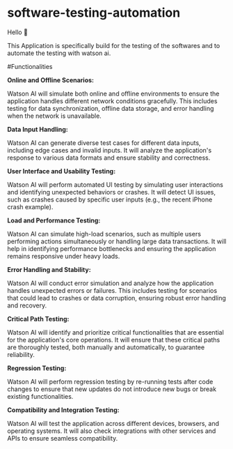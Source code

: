 # software-testing-automation

Hello 👋

This Application is specifically build for the testing of the softwares and to automate the testing with watson ai.

#Functionalities

**Online and Offline Scenarios:**

Watson AI will simulate both online and offline environments to ensure the application handles different network conditions gracefully. This includes testing for data synchronization, offline data storage, and error handling when the network is unavailable.

**Data Input Handling:**

Watson AI can generate diverse test cases for different data inputs, including edge cases and invalid inputs. It will analyze the application's response to various data formats and ensure stability and correctness.

**User Interface and Usability Testing:**

Watson AI will perform automated UI testing by simulating user interactions and identifying unexpected behaviors or crashes. It will detect UI issues, such as crashes caused by specific user inputs (e.g., the recent iPhone crash example).

**Load and Performance Testing:**

Watson AI can simulate high-load scenarios, such as multiple users performing actions simultaneously or handling large data transactions. It will help in identifying performance bottlenecks and ensuring the application remains responsive under heavy loads.

**Error Handling and Stability:**

Watson AI will conduct error simulation and analyze how the application handles unexpected errors or failures. This includes testing for scenarios that could lead to crashes or data corruption, ensuring robust error handling and recovery.

**Critical Path Testing:**

Watson AI will identify and prioritize critical functionalities that are essential for the application's core operations. It will ensure that these critical paths are thoroughly tested, both manually and automatically, to guarantee reliability.

**Regression Testing:**

Watson AI will perform regression testing by re-running tests after code changes to ensure that new updates do not introduce new bugs or break existing functionalities.

**Compatibility and Integration Testing:**

Watson AI will test the application across different devices, browsers, and operating systems. It will also check integrations with other services and APIs to ensure seamless compatibility.

